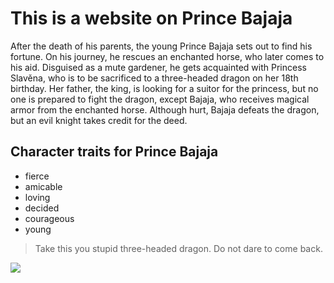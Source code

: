 # This is a website on Prince Bajaja

After the death of his parents, the young Prince Bajaja sets out to find his fortune.
On his journey, he rescues an enchanted horse, who later comes to his aid.
Disguised as a mute gardener, he gets acquainted with Princess Slavěna, who is to be sacrificed to a three-headed dragon on her 18th birthday.
Her father, the king, is looking for a suitor for the princess, but no one is prepared to fight the dragon, except Bajaja, who receives magical armor from the enchanted horse.
Although hurt, Bajaja defeats the dragon, but an evil knight takes credit for the deed.

## Character traits for Prince Bajaja

* fierce
* amicable
* loving
* decided
* courageous
* young

> Take this you stupid three-headed dragon.
> Do not dare to come back.

<img src="https://st2.depositphotos.com/1756323/5244/i/950/depositphotos_52446905-stock-photo-fantasy-prince-on-a-horse.jpg"/>